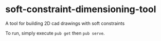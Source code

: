# soft-constraint-dimensioning-tool
A tool for building 2D cad drawings with soft constraints

To run, simply execute `pub get` then `pub serve`.
